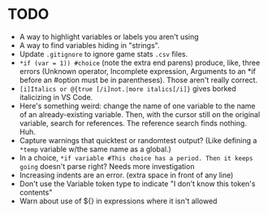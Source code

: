 # TODO

- A way to highlight variables or labels you aren't using
- A way to find variables hiding in "strings".
- Update `.gitignore` to ignore game stats `.csv` files.
- `*if (var = 1)) #choice` (note the extra end parens) produce, like, three errors (Unknown operator, Incomplete expression, Arguments to an *if before an #option must be in parentheses). Those aren't really correct.
- `[i]Italics or @{true [/i]not.|more italics[/i]}` gives borked italicizing in VS Code.
- Here's something weird: change the name of one variable to the name of an already-existing variable. Then, with the cursor still on the original variable, search for references. The reference search finds nothing. Huh.
- Capture warnings that quicktest or randomtest output? (Like defining a `*temp` variable w/the same name as a global.)
- In a choice, `*if variable #This choice has a period. Then it keeps going` doesn't parse right? Needs more investigation
- Increasing indents are an error. (extra space in front of any line)
- Don't use the Variable token type to indicate "I don't know this token's contents"
- Warn about use of ${} in expressions where it isn't allowed